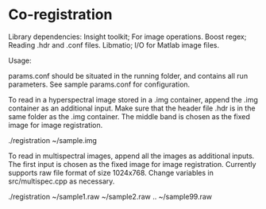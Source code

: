 # Co-registration

Library dependencies:
Insight toolkit; For image operations.
Boost regex; Reading .hdr and .conf files.
Libmatio; I/O for Matlab image files.

Usage:

params.conf should be situated in the running folder, and contains all run parameters. See sample params.conf for
configuration.

To read in a hyperspectral image stored in a .img container, append the .img container as an additional input. Make
sure that the header file .hdr is in the same folder as the .img container. The middle band is chosen as the fixed
image for image registration.

./registration ~/sample.img

To read in multispectral images, append all the images as additional inputs. The first input is chosen as the fixed
image for image registration. Currently supports raw file format of size 1024x768. Change variables in
src/multispec.cpp as necessary.

./registration ~/sample1.raw ~/sample2.raw .. ~/sample99.raw
